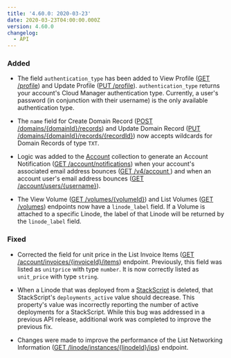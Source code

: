 ```yaml
---
title: '4.60.0: 2020-03-23'
date: 2020-03-23T04:00:00.000Z
version: 4.60.0
changelog:
  - API
---
```

### Added

- The field `authentication_type` has been added to View Profile ([GET /profile](https://www.linode.com/docs/api/profile/)) and Update Profile ([PUT /profile](https://www.linode.com/docs/api/profile/)). `authentication_type` returns your account's Cloud Manager authentication type. Currently, a user's password (in conjunction with their username) is the only available authentication type.

- The `name` field for Create Domain Record ([POST /domains/{domainId}/records](https://www.linode.com/docs/api/domains/)) and Update Domain Record ([PUT /domains/{domainId}/records/{recordId}](https://www.linode.com/docs/api/domains/)) now accepts wildcards for Domain Records of type `TXT`.

- Logic was added to the [Account](https://www.linode.com/docs/api/account/) collection to generate an Account Notification ([GET /account/notifications](https://www.linode.com/docs/api/account/)) when your account's associated email address bounces ([GET /v4/account ](https://www.linode.com/docs/api/account/)) and when an account user's email address bounces ([GET /account/users/{username}](https://www.linode.com/docs/api/account/)).

- The View Volume ([GET /volumes/{volumeId}](https://www.linode.com/docs/api/volumes/)) and List Volumes ([GET /volumes](https://www.linode.com/docs/api/volumes/)) endpoints now have a `linode_label` field. If a Volume is attached to a specific Linode, the label of that Linode will be returned by the `linode_label` field.

### Fixed

- Corrected the field for unit price in the List Invoice Items ([GET /account/invoices/{invoiceId}/items](https://www.linode.com/docs/api/account/)) endpoint. Previously, this field was listed as `unitprice` with type `number`. It is now correctly listed as `unit_price` with type `string`.

- When a Linode that was deployed from a [StackScript](https://www.linode.com/docs/api/stackscripts/) is deleted, that StackScript's `deployments_active` value should decrease. This property's value was incorrectly reporting the number of active deployments for a StackScript. While this bug was addressed in a previous API release, additional work was completed to improve the previous fix.

- Changes were made to improve the performance of the List Networking Information ([GET /linode/instances/{linodeId}/ips](https://www.linode.com/docs/api/linode-instances/)) endpoint.